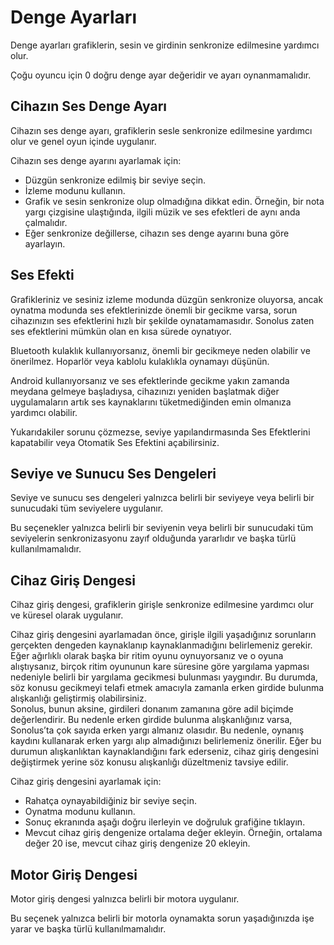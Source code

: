# Denge Ayarları

Denge ayarları grafiklerin, sesin ve girdinin senkronize edilmesine yardımcı olur.

Çoğu oyuncu için 0 doğru denge ayar değeridir ve ayarı oynanmamalıdır.

## Cihazın Ses Denge Ayarı

Cihazın ses denge ayarı, grafiklerin sesle senkronize edilmesine yardımcı olur ve genel oyun içinde uygulanır.

Cihazın ses denge ayarını ayarlamak için:

- Düzgün senkronize edilmiş bir seviye seçin.
- İzleme modunu kullanın.
- Grafik ve sesin senkronize olup olmadığına dikkat edin. Örneğin, bir nota yargı çizgisine ulaştığında, ilgili müzik ve ses efektleri de aynı anda çalmalıdır.
- Eğer senkronize değillerse, cihazın ses denge ayarını buna göre ayarlayın.

## Ses Efekti

Grafikleriniz ve sesiniz izleme modunda düzgün senkronize oluyorsa, ancak oynatma modunda ses efektlerinizde önemli bir gecikme varsa, sorun cihazınızın ses efektlerini hızlı bir şekilde oynatamamasıdır. Sonolus zaten ses efektlerini mümkün olan en kısa sürede oynatıyor.

Bluetooth kulaklık kullanıyorsanız, önemli bir gecikmeye neden olabilir ve önerilmez. Hoparlör veya kablolu kulaklıkla oynamayı düşünün.

Android kullanıyorsanız ve ses efektlerinde gecikme yakın zamanda meydana gelmeye başladıysa, cihazınızı yeniden başlatmak diğer uygulamaların artık ses kaynaklarını tüketmediğinden emin olmanıza yardımcı olabilir.

Yukarıdakiler sorunu çözmezse, seviye yapılandırmasında Ses Efektlerini kapatabilir veya Otomatik Ses Efektini açabilirsiniz.

## Seviye ve Sunucu Ses Dengeleri

Seviye ve sunucu ses dengeleri yalnızca belirli bir seviyeye veya belirli bir sunucudaki tüm seviyelere uygulanır.

Bu seçenekler yalnızca belirli bir seviyenin veya belirli bir sunucudaki tüm seviyelerin senkronizasyonu zayıf olduğunda yararlıdır ve başka türlü kullanılmamalıdır.

## Cihaz Giriş Dengesi

Cihaz giriş dengesi, grafiklerin girişle senkronize edilmesine yardımcı olur ve küresel olarak uygulanır.

Cihaz giriş dengesini ayarlamadan önce, girişle ilgili yaşadığınız sorunların gerçekten dengeden kaynaklanıp kaynaklanmadığını belirlemeniz gerekir. Eğer ağırlıklı olarak başka bir ritim oyunu oynuyorsanız ve o oyuna alıştıysanız, birçok ritim oyununun kare süresine göre yargılama yapması nedeniyle belirli bir yargılama gecikmesi bulunması yaygındır. Bu durumda, söz konusu gecikmeyi telafi etmek amacıyla zamanla erken girdide bulunma alışkanlığı geliştirmiş olabilirsiniz.<br>Sonolus, bunun aksine, girdileri donanım zamanına göre adil biçimde değerlendirir. Bu nedenle erken girdide bulunma alışkanlığınız varsa, Sonolus’ta çok sayıda erken yargı almanız olasıdır. Bu nedenle, oynanış kaydını kullanarak erken yargı alıp almadığınızı belirlemeniz önerilir. Eğer bu durumun alışkanlıktan kaynaklandığını fark ederseniz, cihaz giriş dengesini değiştirmek yerine söz konusu alışkanlığı düzeltmeniz tavsiye edilir.

Cihaz giriş dengesini ayarlamak için:

- Rahatça oynayabildiğiniz bir seviye seçin.
- Oynatma modunu kullanın.
- Sonuç ekranında aşağı doğru ilerleyin ve doğruluk grafiğine tıklayın.
- Mevcut cihaz giriş dengenize ortalama değer ekleyin. Örneğin, ortalama değer 20 ise, mevcut cihaz giriş dengenize 20 ekleyin.

## Motor Giriş Dengesi

Motor giriş dengesi yalnızca belirli bir motora uygulanır.

Bu seçenek yalnızca belirli bir motorla oynamakta sorun yaşadığınızda işe yarar ve başka türlü kullanılmamalıdır.

